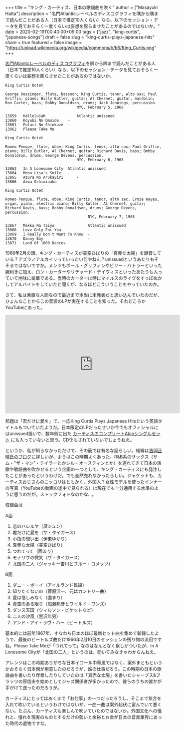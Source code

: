 +++
title = "キング・カーティス、日本の歌謡曲を吹く"
author = ["Masayuki Hatta"]
description = "名門Atlanticレーベルのディスコグラフィを隅から隅まで読んだことがある人（日本で推定10人くらい）なら、以下のセッション・データを見ておそらく一度くらいは妄想を膨らませたことがあるのではないか。"
date = 2020-02-19T00:40:00+09:00
tags = ["jazz", "king-curtis", "japanese-songs"]
draft = false
slug = "king-curtis-plays-japanese-hits"
share = true
featured = false
image = "https://upload.wikimedia.org/wikipedia/commons/b/b5/King_Curtis.png"
+++

[名門Atlanticレーベルのディスコグラフィ](https://www.jazzdisco.org/atlantic-records/)を隅から隅まで読んだことがある人（日本で推定10人くらい）なら、以下のセッション・データを見ておそらく一度くらいは妄想を膨らませたことがあるのではないか。

```text
King Curtis Octet

George Dessinger, flute, bassoon; King Curtis, tenor, alto sax; Paul Griffin, piano; Billy Butler, guitar; Al Chernet, guitar, mandolin; Ron Carter, bass; Bobby Donaldson, drums; Jack Jennings, percussion.
                                NYC, February 5, 1968

13859	Hallelujah              Atlantic unissued
13860	Koyubi No Omoide	-
13861	Futari No Shiokaze	-
13862	Please Take Me

King Curtis Octet

Romeo Penque, flute, oboe; King Curtis, tenor, alto sax; Paul Griffin, piano; Billy Butler, Al Chernet, guitar; Richard Davis, bass; Bobby Donaldson, drums; George Devens, percussion.
                                NYC, February 6, 1968

13863	In A Lonesome City	Atlantic unissued
13864	Mona Lisa's Smile	-
13865	Azura No Arukayiri      -
13866	Aiwa Oshiminaku

King Curtis Octet

Romeo Penque, flute, oboe; King Curtis, tenor, alto sax; Ernie Hayes, organ, piano, electric piano; Billy Butler, Al Chernet, guitar; Richard Davis, bass; Bobby Donaldson, drums; George Devens, percussion.
                                     NYC, February 7, 1968

13867	Makka Na Taiyo               Atlantic unissued
13868	Love Only For You            -
13869	I Really Don't Want To Know  -
13870	Danny Boy                    -
13871	Land Of 1000 Dances
```

1968年2月の頭、キング・カーティスが美空ひばりの「真赤な太陽」を録音している？アズラノアルカイリっていったい何やねん？unissuedというあたりもそそるではないですか。メンツもポール・グリフィンやビリー・バトラーといった腕利きに加え、ロン・カーターやリチャード・デイヴィスといったあたりも入っていて地味に豪華である。当時のカーターは時にマイルスのライヴをすっぽぬかしてアルバイトをしていたと聞くが、なるほどこういうことをやっていたのか。

さて、私は素直な人間なので最近まで本当に未発表だと思い込んでいたのだが、ひょんなことからこの音源のLPが実在することを知った。それどころかYouTubeにあった。

<iframe width="560" height="315" src="https://www.youtube.com/embed/0WNp9ZZoaBs" frameborder="0" allow="accelerometer; autoplay; encrypted-media; gyroscope; picture-in-picture" allowfullscreen></iframe>

邦題は「君だけに愛を」で、一応King Curtis Plays Japanese Hitsという英語タイトルもついていたようだ。日本限定のLPだったせいか今でもオフィシャルにはunissued扱いで、数年前に出た <a href="http://www.amazon.co.jp/exec/obidos/ASIN/B0167AL848/myhumangetsme-22/ref=nosim/" name="amazletlink" target="_blank">カーティスのコンプリートAtcoシングルセット</a> にも入っていないと思う。CD化もされていないでしょうねえ。

というか、私が知らなかっただけで、その筋では有名な話らしい。経緯は[吉岡正晴氏のブログ](https://ameblo.jp/soulsearchin/entry-11451423451.html)に詳しいが、ようはこの時期よくあった、R&B系のサックス（サム・"ザ・マン"・テイラーとかシル・オースティンとか）を連れてきて日本の演歌や歌謡曲を吹かせるという企画の一つとして、キング・カーティスにも発注したことがあったというわけだ。でも全然売れなかったらしい。ジャケットも、カーティスおじさんのニッコリはともかく、外国人？女性モデルを使ったインナーの写真（YouTubeの動画の途中で見られる）は現在でも十分通用する水準のように思うのだが。ストックフォトなのかな…。

収録曲は

A面

1.  恋のハレルヤ（黛ジュン）
2.  君だけに愛を（ザ・タイガース）
3.  小指の想い出（伊東ゆかり）
4.  真赤な太陽（美空ひばり）
5.  つれてって（園まり）
6.  モナリザの微笑（ザ・タイガース）
7.  北国の二人（ジャッキー吉川とブルー・コメッツ）

B面

1.  ダニー・ボーイ（アイルランド民謡）
2.  知りたくないの（菅原洋一、元はカントリー曲）
3.  愛は惜しみなく（園まり）
4.  青空のある限り（加瀬邦彦とワイルド・ワンズ）
5.  ダンス天国（ウィルソン・ピケットなど）
6.  二人の汐風（黒沢年男）
7.  アンド・アイ・ラヴ・ハー（ビートルズ）

基本的には前年1967年、すなわち日本のほぼ最新ヒット曲を集めて新録したようで、最後のビートルズ曲だけ1966年2月10日のセッションの残り物の流用ですね。Please Take Meが「つれてって」なのはなんとなく察しがついたが、In A Lonesome Cityが「北国の二人」というのは、聞いてみなきゃわからんねえ。

アレンジはこの時期ありがちな日本イコール中華風ではなく、案外まともというかおそらく日本側が用意したのだろうが、誰の仕事だろう。この時期の日本の歌謡曲を書いたり伴奏したりしていたのは「真赤な太陽」を書いたシャープス&フラッツの原信夫を始めとしてジャズ関係者が多かったので、彼らのうちの誰かが手がけて送ったのだろうが。

カーティスにとってはあくまで「お仕事」の一つだったろうし、そこまで気合を入れて吹いているというわけではないが、一曲一曲は案外起伏に富んでいて悪くない。たぶん、カーティスも楽しんで吹いていたのではないか。外国文化への憧れと、憧れを現実のものとするだけの勢いと余裕とお金が日本の音楽業界にあった時代の遺物ですな。
